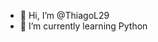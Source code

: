 - 👋 Hi, I’m @ThiagoL29
- 🐍 I’m currently learning Python

<!---
ThiagoL29/ThiagoL29 is a ✨ special ✨ repository because its `README.md` (this file) appears on your GitHub profile.
You can click the Preview link to take a look at your changes.
--->
